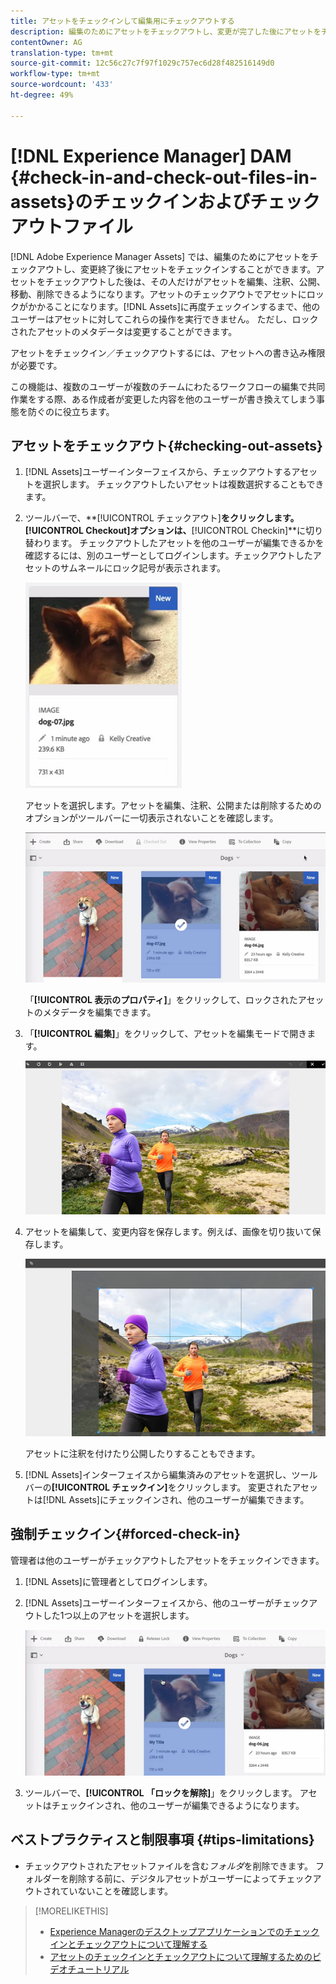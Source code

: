```yaml
---
title: アセットをチェックインして編集用にチェックアウトする
description: 編集のためにアセットをチェックアウトし、変更が完了した後にアセットをチェックインする方法について説明します。
contentOwner: AG
translation-type: tm+mt
source-git-commit: 12c56c27c7f97f1029c757ec6d28f482516149d0
workflow-type: tm+mt
source-wordcount: '433'
ht-degree: 49%

---
```



# [!DNL Experience Manager] DAM {#check-in-and-check-out-files-in-assets}のチェックインおよびチェックアウトファイル

[!DNL Adobe Experience Manager Assets] では、編集のためにアセットをチェックアウトし、変更終了後にアセットをチェックインすることができます。アセットをチェックアウトした後は、その人だけがアセットを編集、注釈、公開、移動、削除できるようになります。アセットのチェックアウトでアセットにロックがかかることになります。[!DNL Assets]に再度チェックインするまで、他のユーザーはアセットに対してこれらの操作を実行できません。 ただし、ロックされたアセットのメタデータは変更することができます。

アセットをチェックイン／チェックアウトするには、アセットへの書き込み権限が必要です。

この機能は、複数のユーザーが複数のチームにわたるワークフローの編集で共同作業をする際、ある作成者が変更した内容を他のユーザーが書き換えてしまう事態を防ぐのに役立ちます。

## アセットをチェックアウト{#checking-out-assets}

1. [!DNL Assets]ユーザーインターフェイスから、チェックアウトするアセットを選択します。 チェックアウトしたいアセットは複数選択することもできます。
1. ツールバーで、**[!UICONTROL チェックアウト]**をクリックします。
**[!UICONTROL Checkout]**&#x200B;オプションは、**[!UICONTROL Checkin]**に切り替わります。
チェックアウトしたアセットを他のユーザーが編集できるかを確認するには、別のユーザーとしてログインします。チェックアウトしたアセットのサムネールにロック記号が表示されます。

   ![chlimage_1-471](assets/chlimage_1-471.png)

   アセットを選択します。アセットを編集、注釈、公開または削除するためのオプションがツールバーに一切表示されないことを確認します。

   ![chlimage_1-472](assets/chlimage_1-472.png)

   「**[!UICONTROL 表示のプロパティ]**」をクリックして、ロックされたアセットのメタデータを編集できます。

1. 「**[!UICONTROL 編集]**」をクリックして、アセットを編集モードで開きます。

   ![chlimage_1-473](assets/chlimage_1-473.png)

1. アセットを編集して、変更内容を保存します。例えば、画像を切り抜いて保存します。

   ![chlimage_1-474](assets/chlimage_1-474.png)

   アセットに注釈を付けたり公開したりすることもできます。

1. [!DNL Assets]インターフェイスから編集済みのアセットを選択し、ツールバーの&#x200B;**[!UICONTROL チェックイン]**&#x200B;をクリックします。 変更されたアセットは[!DNL Assets]にチェックインされ、他のユーザーが編集できます。

## 強制チェックイン{#forced-check-in}

管理者は他のユーザーがチェックアウトしたアセットをチェックインできます。

1. [!DNL Assets]に管理者としてログインします。
1. [!DNL Assets]ユーザーインターフェイスから、他のユーザーがチェックアウトした1つ以上のアセットを選択します。

   ![chlimage_1-476](assets/chlimage_1-476.png)

1. ツールバーで、**[!UICONTROL 「ロックを解除]**」をクリックします。 アセットはチェックインされ、他のユーザーが編集できるようになります。

## ベストプラクティスと制限事項 {#tips-limitations}

* チェックアウトされたアセットファイルを含む&#x200B;*フォルダ*&#x200B;を削除できます。 フォルダーを削除する前に、デジタルアセットがユーザーによってチェックアウトされていないことを確認します。

>[!MORELIKETHIS]
>
>* [Experience Managerのデスクトップアプリケーションでのチェックインとチェックアウトについて理解する](https://experienceleague.adobe.com/docs/experience-manager-desktop-app/using/using.html?lang=en#how-app-works2)
>* [アセットのチェックインとチェックアウトについて理解するためのビデオチュートリアル](https://experienceleague.adobe.com/docs/experience-manager-learn/assets/collaboration/check-in-and-check-out.html)

